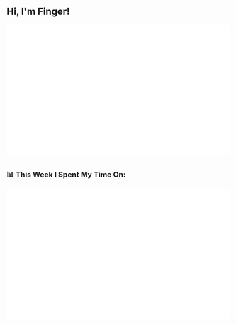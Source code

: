 <h2> Hi, I'm Finger!</h2>

<img align="right" src="https://raw.githubusercontent.com/spianmo/github-stats/master/generated/overview.svg#gh-light-mode-only">

<!-- <img align="right" height="160em" src="https://github-readme-stats-eight-theta.vercel.app/api/top-langs/?username=spianmo&layout=compact&langs_count=8&theme=algolia"/>	 -->
	
```go
package main

type Me struct {
	Name   string
	Job    string
	Code   string
	Skills string
}

func main() {
	me := &Me{
		Name:   "Finger",
		Job:    "Client-side Engineer",
		Code:   "Java and C++ and Others",
		Skills: "Android Security NLP ^o^",
	}
	_ = me
}
```


<h3>📊 This Week I Spent My Time On:</h3>
<img align='right' src="https://raw.githubusercontent.com/spianmo/github-stats/master/generated/languages.svg#gh-light-mode-only">

<!--START_SECTION:waka-->

```text
Java                   35 hrs 5 mins   █████████████████▓░░░░░░░   71.32 %
Kotlin                 4 hrs 51 mins   ██▒░░░░░░░░░░░░░░░░░░░░░░   09.88 %
Groovy                 1 hr 34 mins    ▓░░░░░░░░░░░░░░░░░░░░░░░░   03.19 %
Gradle                 1 hr 29 mins    ▓░░░░░░░░░░░░░░░░░░░░░░░░   03.03 %
Properties             1 hr 27 mins    ▓░░░░░░░░░░░░░░░░░░░░░░░░   02.96 %
XML                    1 hr 17 mins    ▓░░░░░░░░░░░░░░░░░░░░░░░░   02.61 %
```

<!--END_SECTION:waka-->
